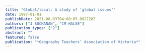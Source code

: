 ```yaml
---
title: "Global/local: A study of ‘global issues’"
date: 1997-01-01
publishDate: 2021-08-03T04:08:05.882728Z
authors: ["J BUCHANAN", "CM HALSE"]
publication_types: ["2"]
abstract: ""
featured: false
publication: "*Geography Teachers’ Association of Victoria*"
---
```


